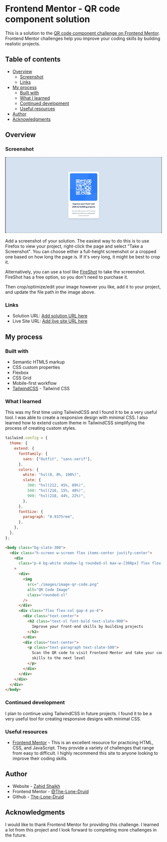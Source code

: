 # Frontend Mentor - QR code component solution

This is a solution to the [QR code component challenge on Frontend Mentor](https://www.frontendmentor.io/challenges/qr-code-component-iux_sIO_H). Frontend Mentor challenges help you improve your coding skills by building realistic projects.

## Table of contents

- [Overview](#overview)
  - [Screenshot](#screenshot)
  - [Links](#links)
- [My process](#my-process)
  - [Built with](#built-with)
  - [What I learned](#what-i-learned)
  - [Continued development](#continued-development)
  - [Useful resources](#useful-resources)
- [Author](#author)
- [Acknowledgments](#acknowledgments)

## Overview

### Screenshot

![](./screenshot.jpg)

Add a screenshot of your solution. The easiest way to do this is to use Firefox to view your project, right-click the page and select "Take a Screenshot". You can choose either a full-height screenshot or a cropped one based on how long the page is. If it's very long, it might be best to crop it.

Alternatively, you can use a tool like [FireShot](https://getfireshot.com/) to take the screenshot. FireShot has a free option, so you don't need to purchase it.

Then crop/optimize/edit your image however you like, add it to your project, and update the file path in the image above.

### Links

- Solution URL: [Add solution URL here](https://your-solution-url.com)
- Live Site URL: [Add live site URL here](https://your-live-site-url.com)

## My process

### Built with

- Semantic HTML5 markup
- CSS custom properties
- Flexbox
- CSS Grid
- Mobile-first workflow
- [TailwindCSS](https://tailwindcss.com/) - Tailwind CSS

### What I learned

This was my first time using TailwindCSS and I found it to be a very useful tool. I was able to create a responsive design with minimal CSS. I also learned how to extend custom theme in TailwindCSS simplifying the process of creating custom styles.

```js
tailwind.config = {
  theme: {
    extend: {
      fontFamily: {
        sans: ["Outfit", "sans-serif"],
      },
      colors: {
        white: "hsl(0, 0%, 100%)",
        slate: {
          300: "hsl(212, 45%, 89%)",
          500: "hsl(216, 15%, 48%)",
          900: "hsl(218, 44%, 22%)",
        },
      },
      fontSize: {
        paragraph: "0.9375rem",
      },
    },
  },
};
```

```html
<body class="bg-slate-300">
  <div class="h-screen w-screen flex items-center justify-center">
    <div
      class="p-4 bg-white shadow-lg rounded-xl max-w-[300px] flex flex-col gap-4"
    >
      <div>
        <img
          src="./images/image-qr-code.png"
          alt="QR Code Image"
          class="rounded-xl"
        />
      </div>
      <div class="flex flex-col gap-4 px-4">
        <div class="text-center">
          <h2 class="text-xl font-bold text-slate-900">
            Improve your front-end skills by building projects
          </h2>
        </div>
        <div class="text-center">
          <p class="text-paragraph text-slate-500">
            Scan the QR code to visit Frontend Mentor and take your coding
            skills to the next level
          </p>
        </div>
      </div>
    </div>
  </div>
</body>
```

### Continued development

I plan to continue using TailwindCSS in future projects. I found it to be a very useful tool for creating responsive designs with minimal CSS.

### Useful resources

- [Frontend Mentor](https://www.frontendmentor.io/) - This is an excellent resource for practicing HTML, CSS, and JavaScript. They provide a variety of challenges that range from easy to difficult. I highly recommend this site to anyone looking to improve their coding skills.

## Author

- Website - [Zahid Shaikh](https://www.zahidshaikh.space)
- Frontend Mentor - [@The-Lone-Druid](https://www.frontendmentor.io/profile/The-Lone-Druid)
- Github - [The-Lone-Druid](https://www.github.com/The-Lone-Druid)

## Acknowledgments

I would like to thank Frontend Mentor for providing this challenge. I learned a lot from this project and I look forward to completing more challenges in the future.
